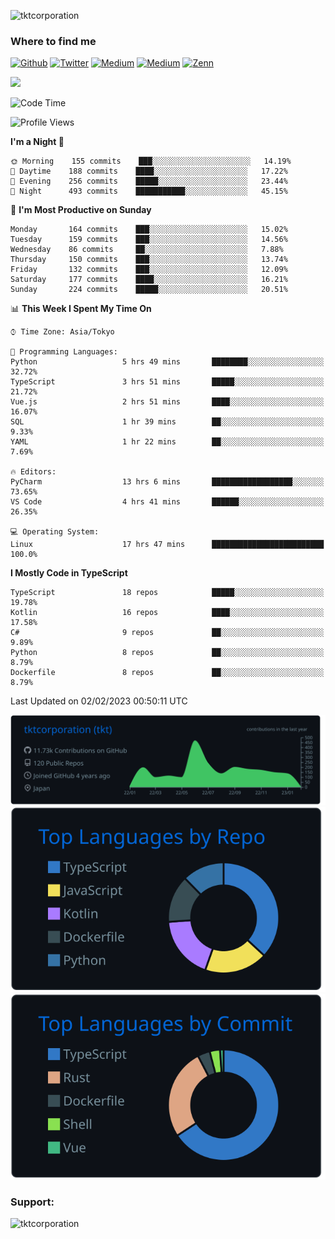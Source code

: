<p align="left"> <img src="https://komarev.com/ghpvc/?username=tktcorporation&label=Profile%20views&color=0e75b6&style=flat" alt="tktcorporation" /> </p>

<h3>Where to find me</h3>
<p>
<a href="https://github.com/tktcorporation" target="_blank"><img alt="Github" src="https://img.shields.io/badge/GitHub-%2312100E.svg?&style=for-the-badge&logo=Github&logoColor=white" /></a>
<a href="https://twitter.com/tktcorporation" target="_blank"><img alt="Twitter" src="https://img.shields.io/badge/twitter-%231DA1F2.svg?&style=for-the-badge&logo=twitter&logoColor=white" /></a>
<a href="https://www.linkedin.com/in/tktcorporation" target="_blank"><img alt="Medium" src="https://img.shields.io/badge/linkdin-0a66c2.svg?&style=for-the-badge&logo=linkedin&logoColor=white" /></a>
<a href="https://qiita.com/tktcorporation" target="_blank"><img alt="Medium" src="https://img.shields.io/badge/qiita-55C500.svg?&style=for-the-badge&logo=qiita&logoColor=white" /></a>
<a href="https://zenn.dev/tktcorporation" target="_blank"><img alt="Zenn" src="https://img.shields.io/badge/Zenn-3EA8FF.svg?&style=for-the-badge&logo=Zenn&logoColor=white" /></a>
</p>

<!--START_SECTION:lapras-card-->
<a href="https://lapras.com/public/tktcorporation" target="_blank" rel="noopener noreferrer"><img src="https://lapras-card-generator.vercel.app/api/svg?e=3.89&b=3.48&i=3.59&b1=%23232323&b2=%236d6d6d&i1=%23212121&i2=%23818181&l=en" width="400" ></a>
<!--END_SECTION:lapras-card-->
  
<!--START_SECTION:waka-->
![Code Time](http://img.shields.io/badge/Code%20Time-853%20hrs%2059%20mins-blue)

![Profile Views](http://img.shields.io/badge/Profile%20Views-0-blue)

**I'm a Night 🦉** 

```text
🌞 Morning    155 commits    ███░░░░░░░░░░░░░░░░░░░░░░   14.19% 
🌆 Daytime    188 commits    ████░░░░░░░░░░░░░░░░░░░░░   17.22% 
🌃 Evening    256 commits    █████░░░░░░░░░░░░░░░░░░░░   23.44% 
🌙 Night      493 commits    ███████████░░░░░░░░░░░░░░   45.15%

```
📅 **I'm Most Productive on Sunday** 

```text
Monday       164 commits    ███░░░░░░░░░░░░░░░░░░░░░░   15.02% 
Tuesday      159 commits    ███░░░░░░░░░░░░░░░░░░░░░░   14.56% 
Wednesday    86 commits     ██░░░░░░░░░░░░░░░░░░░░░░░   7.88% 
Thursday     150 commits    ███░░░░░░░░░░░░░░░░░░░░░░   13.74% 
Friday       132 commits    ███░░░░░░░░░░░░░░░░░░░░░░   12.09% 
Saturday     177 commits    ████░░░░░░░░░░░░░░░░░░░░░   16.21% 
Sunday       224 commits    █████░░░░░░░░░░░░░░░░░░░░   20.51%

```


📊 **This Week I Spent My Time On** 

```text
⌚︎ Time Zone: Asia/Tokyo

💬 Programming Languages: 
Python                   5 hrs 49 mins       ████████░░░░░░░░░░░░░░░░░   32.72% 
TypeScript               3 hrs 51 mins       █████░░░░░░░░░░░░░░░░░░░░   21.72% 
Vue.js                   2 hrs 51 mins       ████░░░░░░░░░░░░░░░░░░░░░   16.07% 
SQL                      1 hr 39 mins        ██░░░░░░░░░░░░░░░░░░░░░░░   9.33% 
YAML                     1 hr 22 mins        ██░░░░░░░░░░░░░░░░░░░░░░░   7.69%

🔥 Editors: 
PyCharm                  13 hrs 6 mins       ██████████████████░░░░░░░   73.65% 
VS Code                  4 hrs 41 mins       ██████░░░░░░░░░░░░░░░░░░░   26.35%

💻 Operating System: 
Linux                    17 hrs 47 mins      █████████████████████████   100.0%

```

**I Mostly Code in TypeScript** 

```text
TypeScript               18 repos            █████░░░░░░░░░░░░░░░░░░░░   19.78% 
Kotlin                   16 repos            ████░░░░░░░░░░░░░░░░░░░░░   17.58% 
C#                       9 repos             ██░░░░░░░░░░░░░░░░░░░░░░░   9.89% 
Python                   8 repos             ██░░░░░░░░░░░░░░░░░░░░░░░   8.79% 
Dockerfile               8 repos             ██░░░░░░░░░░░░░░░░░░░░░░░   8.79%

```



 Last Updated on 02/02/2023 00:50:11 UTC
<!--END_SECTION:waka-->

[![](https://raw.githubusercontent.com/tktcorporation/tktcorporation/master/profile-summary-card-output/github_dark/0-profile-details.svg)](https://github.com/vn7n24fzkq/github-profile-summary-cards)
[![](https://raw.githubusercontent.com/tktcorporation/tktcorporation/master/profile-summary-card-output/github_dark/1-repos-per-language.svg)](https://github.com/vn7n24fzkq/github-profile-summary-cards) [![](https://raw.githubusercontent.com/tktcorporation/tktcorporation/master/profile-summary-card-output/github_dark/2-most-commit-language.svg)](https://github.com/vn7n24fzkq/github-profile-summary-cards)

<h3 align="left">Support:</h3>
<p><a href="https://www.buymeacoffee.com/tktcorporation"> <img align="left" src="https://cdn.buymeacoffee.com/buttons/v2/default-yellow.png" height="50" width="210" alt="tktcorporation" /></a></p><br><br>
